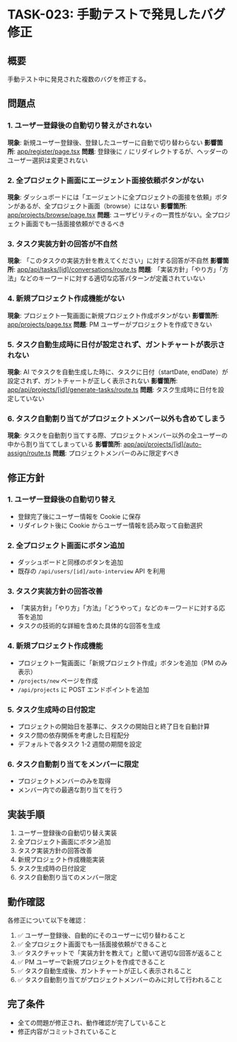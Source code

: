 # TASK-023: 手動テストで発見したバグ修正

## 概要
手動テスト中に発見された複数のバグを修正する。

## 問題点

### 1. ユーザー登録後の自動切り替えがされない
**現象**: 新規ユーザー登録後、登録したユーザーに自動で切り替わらない
**影響箇所**: [app/register/page.tsx](../app/register/page.tsx)
**問題**: 登録後に `/` にリダイレクトするが、ヘッダーのユーザー選択は変更されない

### 2. 全プロジェクト画面にエージェント面接依頼ボタンがない
**現象**: ダッシュボードには「エージェントに全プロジェクトの面接を依頼」ボタンがあるが、全プロジェクト画面（browse）にはない
**影響箇所**: [app/projects/browse/page.tsx](../app/projects/browse/page.tsx)
**問題**: ユーザビリティの一貫性がない。全プロジェクト画面でも一括面接依頼ができるべき

### 3. タスク実装方針の回答が不自然
**現象**: 「このタスクの実装方針を教えてください」に対する回答が不自然
**影響箇所**: [app/api/tasks/[id]/conversations/route.ts](../app/api/tasks/[id]/conversations/route.ts:128-164)
**問題**: 「実装方針」「やり方」「方法」などのキーワードに対する適切な応答パターンが定義されていない

### 4. 新規プロジェクト作成機能がない
**現象**: プロジェクト一覧画面に新規プロジェクト作成ボタンがない
**影響箇所**: [app/projects/page.tsx](../app/projects/page.tsx)
**問題**: PM ユーザーがプロジェクトを作成できない

### 5. タスク自動生成時に日付が設定されず、ガントチャートが表示されない
**現象**: AI でタスクを自動生成した時に、タスクに日付（startDate, endDate）が設定されず、ガントチャートが正しく表示されない
**影響箇所**: [app/api/projects/[id]/generate-tasks/route.ts](../app/api/projects/[id]/generate-tasks/route.ts:82-167)
**問題**: タスク生成時に日付を設定していない

### 6. タスク自動割り当てがプロジェクトメンバー以外も含めてしまう
**現象**: タスクを自動割り当てする際、プロジェクトメンバー以外の全ユーザーの中から割り当ててしまっている
**影響箇所**: [app/api/projects/[id]/auto-assign/route.ts](../app/api/projects/[id]/auto-assign/route.ts:32-55)
**問題**: プロジェクトメンバーのみに限定すべき

## 修正方針

### 1. ユーザー登録後の自動切り替え
- 登録完了後にユーザー情報を Cookie に保存
- リダイレクト後に Cookie からユーザー情報を読み取って自動選択

### 2. 全プロジェクト画面にボタン追加
- ダッシュボードと同様のボタンを追加
- 既存の `/api/users/[id]/auto-interview` API を利用

### 3. タスク実装方針の回答改善
- 「実装方針」「やり方」「方法」「どうやって」などのキーワードに対する応答を追加
- タスクの技術的な詳細を含めた具体的な回答を生成

### 4. 新規プロジェクト作成機能
- プロジェクト一覧画面に「新規プロジェクト作成」ボタンを追加（PM のみ表示）
- `/projects/new` ページを作成
- `/api/projects` に POST エンドポイントを追加

### 5. タスク生成時の日付設定
- プロジェクトの開始日を基準に、タスクの開始日と終了日を自動計算
- タスク間の依存関係を考慮した日程配分
- デフォルトで各タスク 1-2 週間の期間を設定

### 6. タスク自動割り当てをメンバーに限定
- プロジェクトメンバーのみを取得
- メンバー内での最適な割り当てを行う

## 実装手順

1. ユーザー登録後の自動切り替え実装
2. 全プロジェクト画面にボタン追加
3. タスク実装方針の回答改善
4. 新規プロジェクト作成機能実装
5. タスク生成時の日付設定
6. タスク自動割り当てのメンバー限定

## 動作確認

各修正について以下を確認：
1. ✅ ユーザー登録後、自動的にそのユーザーに切り替わること
2. ✅ 全プロジェクト画面でも一括面接依頼ができること
3. ✅ タスクチャットで「実装方針を教えて」と聞いて適切な回答が返ること
4. ✅ PM ユーザーで新規プロジェクトを作成できること
5. ✅ タスク自動生成後、ガントチャートが正しく表示されること
6. ✅ タスク自動割り当てがプロジェクトメンバーのみに対して行われること

## 完了条件

- 全ての問題が修正され、動作確認が完了していること
- 修正内容がコミットされていること
